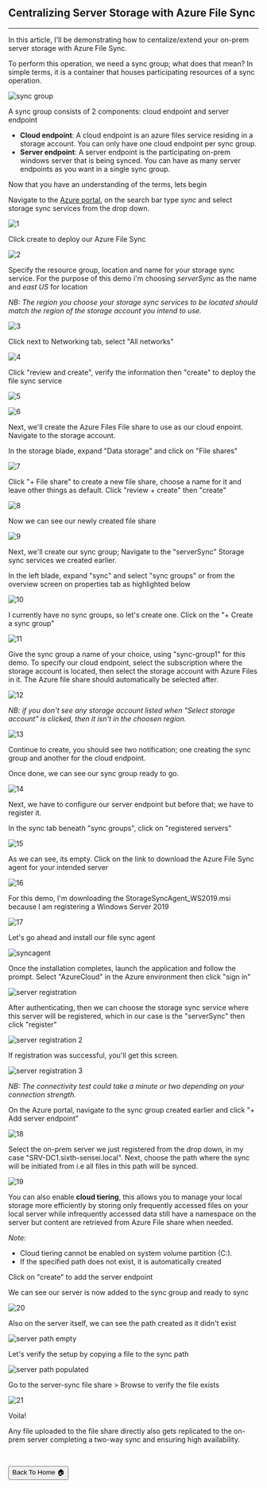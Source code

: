 ## Centralizing Server Storage with Azure File Sync

***
In this article, I'll be demonstrating how to centalize/extend your on-prem server storage with Azure File Sync.

To perform this operation, we need a sync group; what does that mean? In simple terms, it is a container that houses participating resources of a sync operation.

![sync group](https://github.com/user-attachments/assets/c8b49e5e-f8b9-4eef-8fcf-4e898a47b9a2)

A sync group consists of 2 components: cloud endpoint and server endpoint

- **Cloud endpoint**: A cloud endpoint is an azure files service residing in a storage account. You can only have one cloud endpoint per sync group.
- **Server endpoint**: A server endpoint is the participating on-prem windows server that is being synced. You can have as many server endpoints as you want in a single sync group.

Now that you have an understanding of the terms, lets begin

Navigate to the [Azure portal](portal.azure.com), on the search bar type _sync_ and select storage sync services from the drop down.

![1](https://github.com/user-attachments/assets/2a5fcb19-c001-4465-ab56-3726425debef)

Click create to deploy our Azure File Sync

![2](https://github.com/user-attachments/assets/cd9e0046-64a3-490e-81d0-bca7fb3b9a5e)

Specify the resource group, location and name for your storage sync service. For the purpose of this demo i'm choosing _serverSync_ as the name and _east US_ for location

_NB: The region you choose your storage sync services to be located should match the region of the storage account you intend to use._ 

![3](https://github.com/user-attachments/assets/d552703f-66ff-42ce-b240-5892f51d4e27)

Click next to Networking tab, select "All networks"

![4](https://github.com/user-attachments/assets/783de8dd-c49d-4ba9-91a6-7c50aeafa29c)

Click "review and create", verify the information then "create" to deploy the file sync service

![5](https://github.com/user-attachments/assets/1f49faa1-4025-4a84-beb2-f356198a3ddc)

![6](https://github.com/user-attachments/assets/1bc0a52f-806b-46e2-89d2-d988d199073c)

Next, we'll create the Azure Files File share to use as our cloud enpoint. Navigate to the storage account.

In the storage blade, expand "Data storage" and click on "File shares"

![7](https://github.com/user-attachments/assets/66dce10b-b4a2-47ed-b117-ae4e8480f5d2)

Click "+ File share" to create a new file share, choose a name for it and leave other things as default. Click "review + create" then "create"

![8](https://github.com/user-attachments/assets/ed5a6835-16b4-4a1a-84cf-9b0e259e03e4)

Now we can see our newly created file share

![9](https://github.com/user-attachments/assets/590a3ed6-f3f1-45dd-bd26-0d6dcdeef53a)

Next, we'll create our sync group; Navigate to the "serverSync" Storage sync services we created earlier.

In the left blade, expand "sync" and select "sync groups" or from the overview screen on properties tab as highlighted below

![10](https://github.com/user-attachments/assets/dc6f1e3d-5882-4f0e-b33b-242180bc1706)

I currently have no sync groups, so let's create one. Click on the "+ Create a sync group"

![11](https://github.com/user-attachments/assets/f41b5fa0-c2ac-4b15-bbf5-85d9419b103a)

Give the sync group a name of your choice, using "sync-group1" for this demo.
To specify our cloud endpoint, select the subscription where the storage account is located, then select the storage account with Azure Files in it. The Azure file share should automatically be selected after. 

![12](https://github.com/user-attachments/assets/092f3c62-3f1c-4b34-a200-ac6bc490cf18)

_NB: if you don't see any storage account listed when "Select storage account" is clicked, then it isn't in the choosen region._

![13](https://github.com/user-attachments/assets/9e3eae74-334b-4d60-b505-5118191623ba)

Continue to create, you should see two notification; one creating the sync group and another for the cloud endpoint.

Once done, we can see our sync group ready to go.

![14](https://github.com/user-attachments/assets/880de2ee-9269-4976-b8fc-aed4718b5a76)

Next, we have to configure our server endpoint but before that; we have to register it.

In the sync tab beneath "sync groups", click on "registered servers"

![15](https://github.com/user-attachments/assets/896ad320-8ea5-46ac-a27e-374d5238d05b)

As we can see, its empty. Click on the link to download the Azure File Sync agent for your intended server

![16](https://github.com/user-attachments/assets/749a6fca-019d-4fe7-9dd9-ed6cb8b6cada)

For this demo, I'm downloading the StorageSyncAgent_WS2019.msi because I am registering a Windows Server 2019

![17](https://github.com/user-attachments/assets/55b5e3cd-51f1-4569-9bc5-dadfdde79e97)

Let's go ahead and install our file sync agent

![syncagent](https://github.com/user-attachments/assets/a8c38ff9-0622-4311-9961-095bbc670ce9)

Once the installation completes, launch the application and follow the prompt. Select "AzureCloud" in the Azure environment then click "sign in"

![server registration](https://github.com/user-attachments/assets/89be5c76-0b1f-49d4-ac64-12820bf18342)

After authenticating, then we can choose the storage sync service where this server will be registered, which in our case is the "serverSync" then click "register"

![server registration 2](https://github.com/user-attachments/assets/1434c05a-02e4-4606-bfa6-bfcbc1da4239)

If registration was successful, you'll get this screen.

![server registration 3](https://github.com/user-attachments/assets/0ef53c49-dacb-490a-8166-7fe13eb11ada)

_NB: The connectivity test could take a minute or two depending on your connection strength._

On the Azure portal, navigate to the sync group created earlier and click "+ Add server endpoint"

![18](https://github.com/user-attachments/assets/c4c1a5e0-bfae-423c-abfd-7ed79eb36d91)

Select the on-prem server we just registered from the drop down, in my case "SRV-DC1.sixth-sensei.local". Next, choose the path where the sync will be initiated from i.e all files in this path will be synced.

![19](https://github.com/user-attachments/assets/9a945b82-ef5b-48ef-ad74-3b5ccdf1e1c5)

You can also enable **cloud tiering**, this allows you to manage your local storage more efficiently by storing only frequently accessed files on your local server while infrequently accessed data still have a namespace on the server but content are retrieved from Azure File share when needed.

_Note:_

- Cloud tiering cannot be enabled on system volume partition (C:). 
- If the specified path does not exist, it is automatically created

Click on "create" to add the server endpoint

We can see our server is now added to the sync group and ready to sync

![20](https://github.com/user-attachments/assets/e86a983a-ace3-4517-96dd-5c920a33a219)

Also on the server itself, we can see the path created as it didn't exist

![server path empty](https://github.com/user-attachments/assets/9cbfcc91-b295-4d7b-a3d7-ee4ac005dfee)

Let's verify the setup by copying a file to the sync path

![server path populated](https://github.com/user-attachments/assets/d37e0f57-9811-45f1-99d5-f657c1104acc)

Go to the server-sync file share > Browse to verify the file exists

![21](https://github.com/user-attachments/assets/01357bce-d1be-44e4-89fd-dd53d1da7340)

Voila! 

Any file uploaded to the file share directly also gets replicated to the on-prem server completing a two-way sync and ensuring high availability.

<br>

<button onclick="window.location.href='https://sixth-sensei.github.io';">Back To Home 🏠</button>


